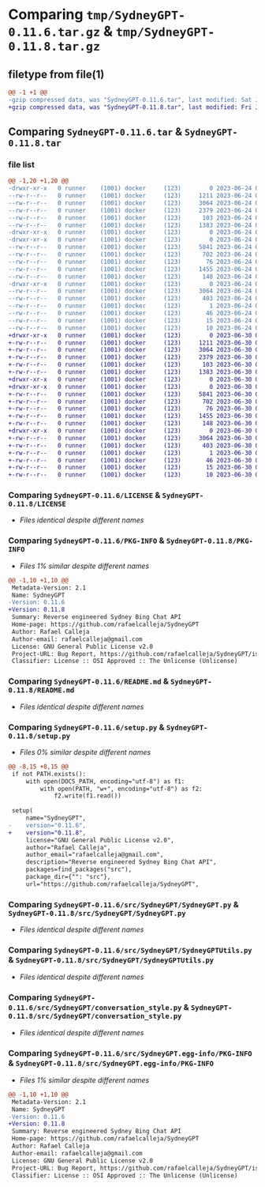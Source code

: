 # Comparing `tmp/SydneyGPT-0.11.6.tar.gz` & `tmp/SydneyGPT-0.11.8.tar.gz`

## filetype from file(1)

```diff
@@ -1 +1 @@
-gzip compressed data, was "SydneyGPT-0.11.6.tar", last modified: Sat Jun 24 09:54:53 2023, max compression
+gzip compressed data, was "SydneyGPT-0.11.8.tar", last modified: Fri Jun 30 07:27:09 2023, max compression
```

## Comparing `SydneyGPT-0.11.6.tar` & `SydneyGPT-0.11.8.tar`

### file list

```diff
@@ -1,20 +1,20 @@
-drwxr-xr-x   0 runner    (1001) docker     (123)        0 2023-06-24 09:54:53.935740 SydneyGPT-0.11.6/
--rw-r--r--   0 runner    (1001) docker     (123)     1211 2023-06-24 09:54:20.000000 SydneyGPT-0.11.6/LICENSE
--rw-r--r--   0 runner    (1001) docker     (123)     3064 2023-06-24 09:54:53.935740 SydneyGPT-0.11.6/PKG-INFO
--rw-r--r--   0 runner    (1001) docker     (123)     2379 2023-06-24 09:54:20.000000 SydneyGPT-0.11.6/README.md
--rw-r--r--   0 runner    (1001) docker     (123)      103 2023-06-24 09:54:53.935740 SydneyGPT-0.11.6/setup.cfg
--rw-r--r--   0 runner    (1001) docker     (123)     1383 2023-06-24 09:54:20.000000 SydneyGPT-0.11.6/setup.py
-drwxr-xr-x   0 runner    (1001) docker     (123)        0 2023-06-24 09:54:53.927740 SydneyGPT-0.11.6/src/
-drwxr-xr-x   0 runner    (1001) docker     (123)        0 2023-06-24 09:54:53.931740 SydneyGPT-0.11.6/src/SydneyGPT/
--rw-r--r--   0 runner    (1001) docker     (123)     5841 2023-06-24 09:54:20.000000 SydneyGPT-0.11.6/src/SydneyGPT/SydneyGPT.py
--rw-r--r--   0 runner    (1001) docker     (123)      702 2023-06-24 09:54:20.000000 SydneyGPT-0.11.6/src/SydneyGPT/SydneyGPTUtils.py
--rw-r--r--   0 runner    (1001) docker     (123)       76 2023-06-24 09:54:20.000000 SydneyGPT-0.11.6/src/SydneyGPT/__init__.py
--rw-r--r--   0 runner    (1001) docker     (123)     1455 2023-06-24 09:54:20.000000 SydneyGPT-0.11.6/src/SydneyGPT/conversation_style.py
--rw-r--r--   0 runner    (1001) docker     (123)      148 2023-06-24 09:54:20.000000 SydneyGPT-0.11.6/src/SydneyGPT/main.py
-drwxr-xr-x   0 runner    (1001) docker     (123)        0 2023-06-24 09:54:53.935740 SydneyGPT-0.11.6/src/SydneyGPT.egg-info/
--rw-r--r--   0 runner    (1001) docker     (123)     3064 2023-06-24 09:54:53.000000 SydneyGPT-0.11.6/src/SydneyGPT.egg-info/PKG-INFO
--rw-r--r--   0 runner    (1001) docker     (123)      403 2023-06-24 09:54:53.000000 SydneyGPT-0.11.6/src/SydneyGPT.egg-info/SOURCES.txt
--rw-r--r--   0 runner    (1001) docker     (123)        1 2023-06-24 09:54:53.000000 SydneyGPT-0.11.6/src/SydneyGPT.egg-info/dependency_links.txt
--rw-r--r--   0 runner    (1001) docker     (123)       46 2023-06-24 09:54:53.000000 SydneyGPT-0.11.6/src/SydneyGPT.egg-info/entry_points.txt
--rw-r--r--   0 runner    (1001) docker     (123)       15 2023-06-24 09:54:53.000000 SydneyGPT-0.11.6/src/SydneyGPT.egg-info/requires.txt
--rw-r--r--   0 runner    (1001) docker     (123)       10 2023-06-24 09:54:53.000000 SydneyGPT-0.11.6/src/SydneyGPT.egg-info/top_level.txt
+drwxr-xr-x   0 runner    (1001) docker     (123)        0 2023-06-30 07:27:09.838809 SydneyGPT-0.11.8/
+-rw-r--r--   0 runner    (1001) docker     (123)     1211 2023-06-30 07:26:39.000000 SydneyGPT-0.11.8/LICENSE
+-rw-r--r--   0 runner    (1001) docker     (123)     3064 2023-06-30 07:27:09.838809 SydneyGPT-0.11.8/PKG-INFO
+-rw-r--r--   0 runner    (1001) docker     (123)     2379 2023-06-30 07:26:39.000000 SydneyGPT-0.11.8/README.md
+-rw-r--r--   0 runner    (1001) docker     (123)      103 2023-06-30 07:27:09.838809 SydneyGPT-0.11.8/setup.cfg
+-rw-r--r--   0 runner    (1001) docker     (123)     1383 2023-06-30 07:26:39.000000 SydneyGPT-0.11.8/setup.py
+drwxr-xr-x   0 runner    (1001) docker     (123)        0 2023-06-30 07:27:09.834808 SydneyGPT-0.11.8/src/
+drwxr-xr-x   0 runner    (1001) docker     (123)        0 2023-06-30 07:27:09.834808 SydneyGPT-0.11.8/src/SydneyGPT/
+-rw-r--r--   0 runner    (1001) docker     (123)     5841 2023-06-30 07:26:39.000000 SydneyGPT-0.11.8/src/SydneyGPT/SydneyGPT.py
+-rw-r--r--   0 runner    (1001) docker     (123)      702 2023-06-30 07:26:39.000000 SydneyGPT-0.11.8/src/SydneyGPT/SydneyGPTUtils.py
+-rw-r--r--   0 runner    (1001) docker     (123)       76 2023-06-30 07:26:39.000000 SydneyGPT-0.11.8/src/SydneyGPT/__init__.py
+-rw-r--r--   0 runner    (1001) docker     (123)     1455 2023-06-30 07:26:39.000000 SydneyGPT-0.11.8/src/SydneyGPT/conversation_style.py
+-rw-r--r--   0 runner    (1001) docker     (123)      148 2023-06-30 07:26:39.000000 SydneyGPT-0.11.8/src/SydneyGPT/main.py
+drwxr-xr-x   0 runner    (1001) docker     (123)        0 2023-06-30 07:27:09.838809 SydneyGPT-0.11.8/src/SydneyGPT.egg-info/
+-rw-r--r--   0 runner    (1001) docker     (123)     3064 2023-06-30 07:27:09.000000 SydneyGPT-0.11.8/src/SydneyGPT.egg-info/PKG-INFO
+-rw-r--r--   0 runner    (1001) docker     (123)      403 2023-06-30 07:27:09.000000 SydneyGPT-0.11.8/src/SydneyGPT.egg-info/SOURCES.txt
+-rw-r--r--   0 runner    (1001) docker     (123)        1 2023-06-30 07:27:09.000000 SydneyGPT-0.11.8/src/SydneyGPT.egg-info/dependency_links.txt
+-rw-r--r--   0 runner    (1001) docker     (123)       46 2023-06-30 07:27:09.000000 SydneyGPT-0.11.8/src/SydneyGPT.egg-info/entry_points.txt
+-rw-r--r--   0 runner    (1001) docker     (123)       15 2023-06-30 07:27:09.000000 SydneyGPT-0.11.8/src/SydneyGPT.egg-info/requires.txt
+-rw-r--r--   0 runner    (1001) docker     (123)       10 2023-06-30 07:27:09.000000 SydneyGPT-0.11.8/src/SydneyGPT.egg-info/top_level.txt
```

### Comparing `SydneyGPT-0.11.6/LICENSE` & `SydneyGPT-0.11.8/LICENSE`

 * *Files identical despite different names*

### Comparing `SydneyGPT-0.11.6/PKG-INFO` & `SydneyGPT-0.11.8/PKG-INFO`

 * *Files 1% similar despite different names*

```diff
@@ -1,10 +1,10 @@
 Metadata-Version: 2.1
 Name: SydneyGPT
-Version: 0.11.6
+Version: 0.11.8
 Summary: Reverse engineered Sydney Bing Chat API
 Home-page: https://github.com/rafaelcalleja/SydneyGPT
 Author: Rafael Calleja
 Author-email: rafaelcalleja@gmail.com
 License: GNU General Public License v2.0
 Project-URL: Bug Report, https://github.com/rafaelcalleja/SydneyGPT/issues/new
 Classifier: License :: OSI Approved :: The Unlicense (Unlicense)
```

### Comparing `SydneyGPT-0.11.6/README.md` & `SydneyGPT-0.11.8/README.md`

 * *Files identical despite different names*

### Comparing `SydneyGPT-0.11.6/setup.py` & `SydneyGPT-0.11.8/setup.py`

 * *Files 0% similar despite different names*

```diff
@@ -8,15 +8,15 @@
 if not PATH.exists():
     with open(DOCS_PATH, encoding="utf-8") as f1:
         with open(PATH, "w+", encoding="utf-8") as f2:
             f2.write(f1.read())
 
 setup(
     name="SydneyGPT",
-    version="0.11.6",
+    version="0.11.8",
     license="GNU General Public License v2.0",
     author="Rafael Calleja",
     author_email="rafaelcalleja@gmail.com",
     description="Reverse engineered Sydney Bing Chat API",
     packages=find_packages("src"),
     package_dir={"": "src"},
     url="https://github.com/rafaelcalleja/SydneyGPT",
```

### Comparing `SydneyGPT-0.11.6/src/SydneyGPT/SydneyGPT.py` & `SydneyGPT-0.11.8/src/SydneyGPT/SydneyGPT.py`

 * *Files identical despite different names*

### Comparing `SydneyGPT-0.11.6/src/SydneyGPT/SydneyGPTUtils.py` & `SydneyGPT-0.11.8/src/SydneyGPT/SydneyGPTUtils.py`

 * *Files identical despite different names*

### Comparing `SydneyGPT-0.11.6/src/SydneyGPT/conversation_style.py` & `SydneyGPT-0.11.8/src/SydneyGPT/conversation_style.py`

 * *Files identical despite different names*

### Comparing `SydneyGPT-0.11.6/src/SydneyGPT.egg-info/PKG-INFO` & `SydneyGPT-0.11.8/src/SydneyGPT.egg-info/PKG-INFO`

 * *Files 1% similar despite different names*

```diff
@@ -1,10 +1,10 @@
 Metadata-Version: 2.1
 Name: SydneyGPT
-Version: 0.11.6
+Version: 0.11.8
 Summary: Reverse engineered Sydney Bing Chat API
 Home-page: https://github.com/rafaelcalleja/SydneyGPT
 Author: Rafael Calleja
 Author-email: rafaelcalleja@gmail.com
 License: GNU General Public License v2.0
 Project-URL: Bug Report, https://github.com/rafaelcalleja/SydneyGPT/issues/new
 Classifier: License :: OSI Approved :: The Unlicense (Unlicense)
```

